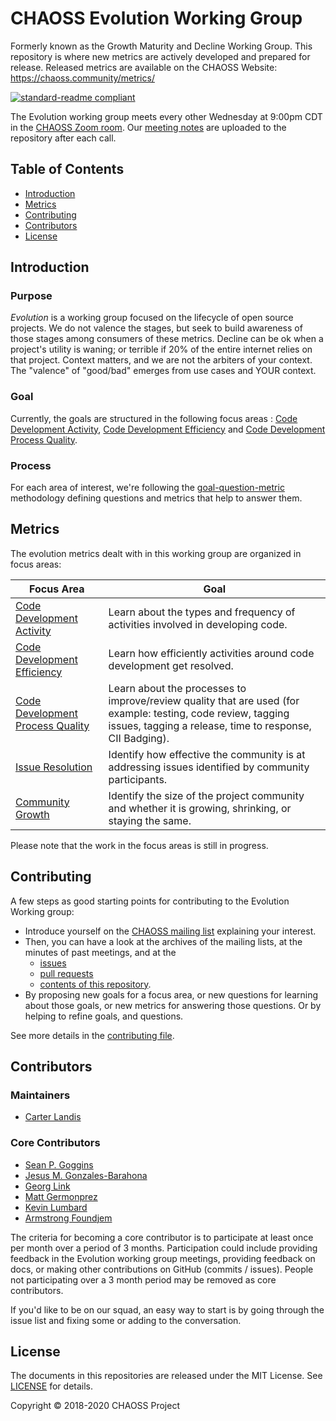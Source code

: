 # CHAOSS Evolution Working Group
Formerly known as the Growth Maturity and Decline Working Group. This repository is where new metrics are actively developed and prepared for release. Released metrics are available on the CHAOSS Website: https://chaoss.community/metrics/

[![standard-readme compliant](https://img.shields.io/badge/standard--readme-OK-green.svg?style=flat-square)](https://github.com/RichardLitt/standard-readme)

The Evolution working group meets every other Wednesday at 9:00pm CDT in the [CHAOSS Zoom room](https://zoom.us/j/4998687533).
Our [meeting notes](https://docs.google.com/document/d/1fgMT5onwvNQE6b4gPWE7oSPHRvb9q1z6XEbD51EtCFg/edit) are uploaded to the repository after each call.

## Table of Contents

- [Introduction](#introduction)
- [Metrics](#metrics)
- [Contributing](#contributing)
- [Contributors](#contributors)
- [License](#license)

## Introduction

### Purpose

_Evolution_ is a working group focused on the lifecycle of open source projects. We do not valence the stages, but seek to build awareness of those stages among consumers of these metrics. Decline can be ok when a project's utility is waning; or terrible if 20% of the entire internet relies on that project. Context matters, and we are not the arbiters of your context. The "valence" of "good/bad" emerges from use cases and YOUR context.

### Goal
Currently, the goals are structured in the following focus areas : [Code Development Activity](focus-areas/code-development-activity), [Code Development Efficiency](focus-areas/code-development-efficiency) and [Code Development Process Quality](focus-areas/code-development-process-quality).

### Process
For each area of interest, we're following the [goal-question-metric](https://en.wikipedia.org/wiki/GQM) methodology defining questions and metrics that help to answer them.

## Metrics

The evolution metrics dealt with in this working group are organized in focus areas:

Focus Area | Goal
--- | ---
[Code Development Activity](focus-areas/code-development-activity) | Learn about the types and frequency of activities involved in developing code.
[Code Development Efficiency](focus-areas/code-development-efficiency) | Learn how efficiently activities around code development get resolved.
[Code Development Process Quality](focus-areas/code-development-process-quality) | Learn about the processes to improve/review quality that are used (for example: testing, code review, tagging issues, tagging a release, time to response, CII Badging).
[Issue Resolution](focus-areas/issue-resolution) | Identify how effective the community is at addressing issues identified by community participants.
[Community Growth](focus-areas/community-growth) | Identify the size of the project community and whether it is growing, shrinking, or staying the same.

Please note that the work in the focus areas is still in progress.

## Contributing

A few steps as good starting points for contributing to the Evolution Working group:
* Introduce yourself on the [CHAOSS mailing list](https://github.com/chaoss/wg-evolution#mailing-list) explaining your interest.
* Then, you can have a look at the archives of the mailing lists, at the minutes of past meetings, and at the
    * [issues](https://github.com/chaoss/wg-evolution/issues)
    * [pull requests](https://github.com/chaoss/wg-evolution/pulls)
    * [contents of this repository](https://github.com/chaoss/wg-evolution).
* By proposing new goals for a focus area, or new questions for learning about those goals, or new metrics for answering those questions. Or by helping to refine goals, and questions.

See more details in the [contributing file](CONTRIBUTING.md).

## Contributors

### Maintainers

- [Carter Landis](https://github.com/ccarterlandis)

### Core Contributors

- [Sean P. Goggins](https://github.com/sgoggins)
- [Jesus M. Gonzales-Barahona](https://github.com/jgbarah)
- [Georg Link](https://github.com/GeorgLink)
- [Matt Germonprez](https://github.com/germonprez)
- [Kevin Lumbard](https://github.com/klumb)
- [Armstrong Foundjem](https://github.com/foundjem)

The criteria for becoming a core contributor is to participate at least once per month over a period of 3 months. Participation could include providing feedback in the Evolution working group meetings, providing feedback on docs, or making other contributions on GitHub (commits / issues). People not participating over a 3 month period may be removed as core contributors.

If you'd like to be on our squad, an easy way to start is by going through the issue list and fixing some or adding to the conversation.

## License

The documents in this repositories are released under the MIT License. See [LICENSE](LICENSE) for details.

Copyright © 2018-2020 CHAOSS Project
